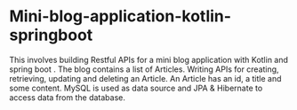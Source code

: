 # Mini-blog-application-kotlin-springboot
This involves building Restful APIs for a mini blog application with Kotlin and spring boot . 
The blog contains a list of Articles. Writing APIs for creating, retrieving, updating and deleting an Article.
An Article has an id, a title and some content.
MySQL is used as data source and JPA & Hibernate to access data from the database.
